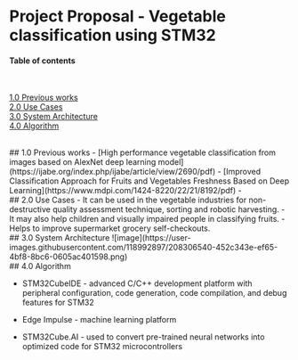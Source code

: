 # Project Proposal - Vegetable classification using STM32 



#### Table of contents

<br>

[1.0 Previous works](#10-introduction)
<br>
[2.0 Use Cases](#20-Use-Cases)
<br>
[3.0 System Architecture ](#System-Architecture)
<br>
[4.0 Algorithm](#Algorithm)



<br>
## 1.0 Previous works
 - [High performance vegetable classification from images based on AlexNet deep learning model](https://ijabe.org/index.php/ijabe/article/view/2690/pdf)
 - [Improved Classification Approach for Fruits and Vegetables Freshness Based on Deep Learning](https://www.mdpi.com/1424-8220/22/21/8192/pdf)
 - 
<br>
## 2.0 Use Cases
 - It can be used in the vegetable industries for non-destructive quality assessment technique, sorting and robotic harvesting.
 - It may also help children and visually impaired people in classifying fruits.
 - Helps to improve supermarket grocery self-checkouts.
      
<br>
## 3.0 System Architecture
![image](https://user-images.githubusercontent.com/118992897/208306540-452c343e-ef65-4bf8-8bc6-0605ac401598.png)


<br>
## 4.0 Algorithm

 - STM32CubeIDE \- advanced C/C++ development platform with peripheral configuration, code generation, code compilation, and debug features for STM32
 
 - Edge Impulse \- machine learning platform
 
 - STM32Cube.AI \- used to convert pre-trained neural networks into optimized code for STM32 microcontrollers



